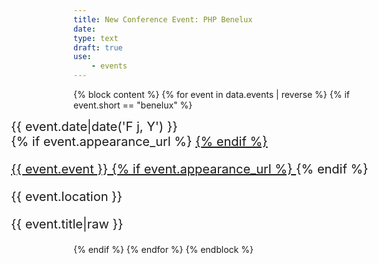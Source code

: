 ```yaml
---
title: New Conference Event: PHP Benelux
date: 
type: text
draft: true
use:
    - events
---
```

{% block content %}
    {% for event in data.events | reverse %}
        {% if event.short == "benelux" %}
            <div class="row appearance" style="font-size:20px; margin-left:-100px">
                <div class="col-md-3 text-right appearance-date">
                    {{ event.date|date('F j, Y') }}
                </div>
                <div class="col-md-9 appearance-details">
                    {% if event.appearance_url %}
                        <a href="{{ event.appearance_url }}">
                    {% endif %}
                    <p class="appearance-details__event">{{ event.event }}
                    {% if event.appearance_url %}
                        </a>
                    {% endif %}
                    <div class="appearance-details__location">{{ event.location }}</div>
                    <p class="appearance-details__title">{{ event.title|raw }}</p>
                </div>
            </div>
        {% endif %}
    {% endfor %}
{% endblock %}